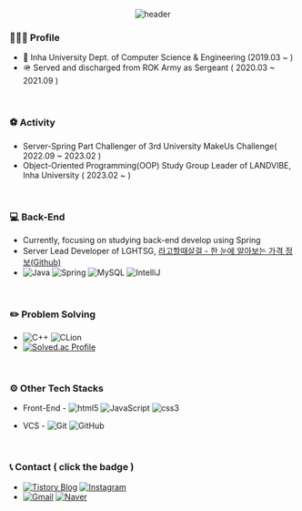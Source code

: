 <div align="center">

![header](https://capsule-render.vercel.app/api?type=rounded&color=00C73C&height=100&section=header&text=🍎🍀🌷🌿%20박준영의%20사이버%20텃밭%20🌺🌱🌾🌳&fontSize=48&fontColor=FBFCFC&animation=fadeIn&align="center")
</div>

### 👨🏻‍💻 Profile
+ 🏫 Inha University Dept. of Computer Science & Engineering (2019.03 ~ )
+ 🪖 Served and discharged from ROK Army as Sergeant ( 2020.03 ~ 2021.09 )

<br>

### ⚽️ Activity
+ Server-Spring Part Challenger of 3rd University MakeUs Challenge( 2022.09 ~ 2023.02 )
+ Object-Oriented Programming(OOP) Study Group Leader of LANDVIBE, Inha University ( 2023.02 ~ )

<br>

### 💻 Back-End
+ Currently, focusing on studying back-end develop using Spring
+ Server Lead Developer of LGHTSG, [라고할때살걸 - 한 눈에 알아보는 가격 정보(Github)](https://github.com/orgs/LGHTSG/repositories)
+ ![Java](https://img.shields.io/badge/java-000000?style=for-the-badge&logo=OpenJDK)
![Spring](https://img.shields.io/badge/spring-000000?style=for-the-badge&logo=spring)
![MySQL](https://img.shields.io/badge/MySQL-000000?style=for-the-badge&logo=mysql&logoColor=white)
![IntelliJ](https://img.shields.io/badge/IntelliJ%20IDEA-000000?style=for-the-badge&logo=IntelliJIDEA)


<br>

###  ✏️ Problem Solving
+ ![C++](https://img.shields.io/badge/c++-000000?style=for-the-badge&logo=c%2B%2B&logoColor=white)
![CLion](https://img.shields.io/badge/CLion-black?style=for-the-badge&logo=clion&logoColor=white)
+ [![Solved.ac Profile](http://mazassumnida.wtf/api/v2/generate_badge?boj=wns3887)](https://solved.ac/wns3887/)

<br>

### ⚙️ Other Tech Stacks
+ Front-End - ![html5](https://img.shields.io/badge/html5-000000?style=for-the-badge&logo=html5&logoColor=white)
![JavaScript](https://img.shields.io/badge/JavaScript-000000?style=for-the-badge&logo=JavaScript&logoColor=white)
![css3](https://img.shields.io/badge/css-000000?style=for-the-badge&logo=css3&logoColor=white)

+ VCS - ![Git](https://img.shields.io/badge/git-000000?style=for-the-badge&logo=git&logoColor=white)
![GitHub](https://img.shields.io/badge/github-%23121011.svg?style=for-the-badge&logo=github&logoColor=white)

<br>

### 📞 Contact ( click the badge )
+ [![Tistory Blog](https://img.shields.io/badge/Tistory%20Blog-000000?style=for-the-badge&logo=tistory&logoColor=white&link=https://codegarden-farmjun.tistory.com/)](https://codegarden-farmjun.tistory.com/) [![Instagram](https://img.shields.io/badge/Instagram-000000?style=for-the-badge&logo=Instagram&logoColor=white)](https://instagram.com/farm_june)
+ [![Gmail](https://img.shields.io/badge/Gmail-000000?style=for-the-badge&logo=gmail&logoColor=white)](mailto:junpreme1205@gmail.com) [![Naver](https://img.shields.io/badge/Naver-000000?style=for-the-badge&logo=Naver&logoColor=white)](mailto:wnsdud6969@naver.com)
